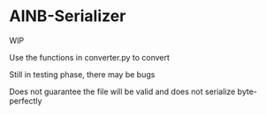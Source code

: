 # AINB-Serializer
WIP

Use the functions in converter.py to convert

Still in testing phase, there may be bugs

Does not guarantee the file will be valid and does not serialize byte-perfectly